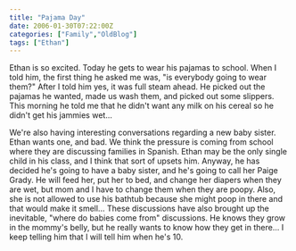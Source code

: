 ```yaml
---
title: "Pajama Day"
date: 2006-01-30T07:22:00Z
categories: ["Family","OldBlog"]
tags: ["Ethan"]
---
```


Ethan is so excited.  Today he gets to wear his pajamas to school.  When I told him, the first thing he asked me was, "is everybody going to wear them?"  After I told him yes, it was full steam ahead.  He picked out the pajamas he wanted, made us wash them, and picked out some slippers.  This morning he told me that he didn't want any milk on his cereal so he didn't get his jammies wet...

We're also having interesting conversations regarding a new baby sister.  Ethan wants one, and bad.  We think the pressure is coming from school where they are discussing families in Spanish.  Ethan may be the only single child in his class, and I think that sort of upsets him.  Anyway, he has decided he's going to have a baby sister, and he's going to call her Paige Grady.  He will feed her, put her to bed, and change her diapers when they are wet, but mom and I have to change them when they are poopy.  Also, she is not allowed to use his bathtub because she might poop in there and that would make it smell...  These discussions have also brought up the inevitable, "where do babies come from" discussions.  He knows they grow in the mommy's belly, but he really wants to know how they get in there...  I keep telling him that I will tell him when he's 10.
